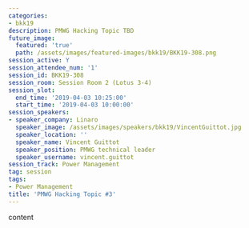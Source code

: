 ```yaml
---
categories:
- bkk19
description: PMWG Hacking Topic TBD
future_image:
  featured: 'true'
  path: /assets/images/featured-images/bkk19/BKK19-308.png
session_active: Y
session_attendee_num: '1'
session_id: BKK19-308
session_room: Session Room 2 (Lotus 3-4)
session_slot:
  end_time: '2019-04-03 10:25:00'
  start_time: '2019-04-03 10:00:00'
session_speakers:
- speaker_company: Linaro
  speaker_image: /assets/images/speakers/bkk19/VincentGuittot.jpg
  speaker_location: ''
  speaker_name: Vincent Guittot
  speaker_position: PMWG technical leader
  speaker_username: vincent.guittot
session_track: Power Management
tag: session
tags:
- Power Management
title: 'PMWG Hacking Topic #3'
---
```


content
